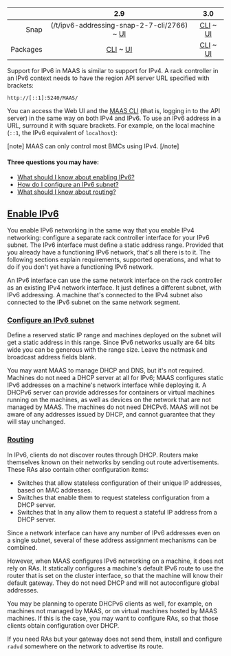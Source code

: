 ||2.9|3.0|
|-----:|:-----:|:-----:|
Snap|(/t/ipv6-addressing-snap-2-7-cli/2766) ~ [UI](/t/ipv6-addressing-snap-2-7-ui/2767)|[CLI](/t/ipv6-addressing-snap-2-8-cli/2768) ~ [UI](/t/ipv6-addressing-snap-2-8-ui/2769)|[CLI](/t/ipv6-addressing-snap-2-9-cli/2770) ~ [UI](/t/ipv6-addressing-snap-2-9-ui/2771)|[CLI](/t/ipv6-addressing-snap-3-0-cli/3969) ~ [UI](/t/ipv6-addressing-snap-3-0-ui/3970)|
Packages|[CLI](/t/ipv6-addressing-deb-2-7-cli/2772) ~ [UI](/t/ipv6-addressing-deb-2-7-ui/2773)|[CLI](/t/ipv6-addressing-deb-2-8-cli/2774) ~ [UI](/t/ipv6-addressing-deb-2-8-ui/2775)|[CLI](/t/ipv6-addressing-deb-2-9-cli/2776) ~ [UI](/t/ipv6-addressing-deb-2-9-ui/2777)|[CLI](/t/ipv6-addressing-deb-3-0-cli/3971) ~ [UI](/t/ipv6-addressing-deb-3-0-ui/3972)|

Support for IPv6 in MAAS is similar to support for IPv4.  A rack controller in an IPv6 context needs to have the region API server URL specified with brackets:

``` nohighlight
http://[::1]:5240/MAAS/
```

You can access the Web UI and the [MAAS CLI](/t/maas-cli/2825) (that is, logging in to the API server) in the same way on both IPv4 and IPv6. To use an IPv6 address in a URL, surround it with square brackets. For example, on the local machine (`::1`, the IPv6 equivalent of `localhost`):

[note]
MAAS can only control most BMCs using IPv4.
[/note]

#### Three questions you may have:

* [What should I know about enabling IPv6?](#heading--enable-ipv6)
* [How do I configure an IPv6 subnet?](#heading--configure-an-ipv6-subnet)
* [What should I know about routing?](#heading--routing)

<a href="#heading--enable-ipv6"><h2 id="heading--enable-ipv6">Enable IPv6</h2></a>

You enable IPv6 networking in the same way that you enable IPv4 networking: configure a separate rack controller interface for your IPv6 subnet. The IPv6 interface must define a static address range. Provided that you already have a functioning IPv6 network, that's all there is to it. The following sections explain requirements, supported operations, and what to do if you don't yet have a functioning IPv6 network.

An IPv6 interface can use the same network interface on the rack controller as an existing IPv4 network interface. It just defines a different subnet, with IPv6 addressing. A machine that's connected to the IPv4 subnet also connected to the IPv6 subnet on the same network segment.

<a href="#heading--configure-an-ipv6-subnet"><h3 id="heading--configure-an-ipv6-subnet">Configure an IPv6 subnet</h3></a>

Define a reserved static IP range and machines deployed on the subnet will get a static address in this range. Since IPv6 networks usually are 64 bits wide you can be generous with the range size. Leave the netmask and broadcast address fields blank.

You may want MAAS to manage DHCP and DNS, but it's not required. Machines do not need a DHCP server at all for IPv6; MAAS configures static IPv6 addresses on a machine's network interface while deploying it. A DHCPv6 server can provide addresses for containers or virtual machines running on the machines, as well as devices on the network that are not managed by MAAS. The machines do not need DHCPv6. MAAS will not be aware of any addresses issued by DHCP, and cannot guarantee that they will stay unchanged.

<a href="#heading--routing"><h3 id="heading--routing">Routing</h3></a>

In IPv6, clients do not discover routes through DHCP. Routers make themselves known on their networks by sending out route advertisements. These RAs also contain other configuration items:

 * Switches that allow stateless configuration of their unique IP addresses, based on MAC addresses. 
* Switches that enable them to request stateless configuration from a DHCP server.
* Switches that In any allow them to request a stateful IP address from a DHCP server. 

Since a network interface can have any number of IPv6 addresses even on a single subnet, several of these address assignment mechanisms can be combined.

However, when MAAS configures IPv6 networking on a machine, it does not rely on RAs. It statically configures a machine's default IPv6 route to use the router that is set on the cluster interface, so that the machine will know their default gateway. They do not need DHCP and will not autoconfigure global addresses.

You may be planning to operate DHCPv6 clients as well, for example, on machines not managed by MAAS, or on virtual machines hosted by MAAS machines.  If this is the case, you may want to configure RAs, so that those clients obtain configuration over DHCP.

If you need RAs but your gateway does not send them, install and configure `radvd` somewhere on the network to advertise its route.
